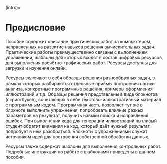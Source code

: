(intro)=
# Предисловие

Пособие содержит описание практических работ за компьютером, направленных на развитие навыков решения вычислительных задач.
Практические работы преимущественно связаны с выполнением упражнений, шаблоны для которых входят в состав цифровых ресурсов для выполнения расчётно-графических работ. Ресурсы доступны для загрузки и изучения онлайн.

Ресурсы включают в себя образцы решения разнообразных задач, в рамках которых разбираются отдельные приёмы построения логики анализа, конкретные программные решения, примеры оформления иллюстраций и т.д. Образцы решения представлены в виде блокнотов (скриптбуков), сочетающих в себе текстово-иллюстративный материал с программным кодом. Программная часть позволяет тут же в блокноте выполнить упражнения, попробовать влияние разных параметров на результат, получить навыки поиска и исправления ошибок.
При выполнении кода для генерации иллюстраций пытливый студент обратит внимания на код, который даёт нужный результат, попробует в нем разобраться. Блокноты с упражнениями служат источником идей для построения собственной обработки данных.

Ресурсы также содержат шаблоны для выполнения контрольных работ. Подробные инструкции по работе с шаблонами приведены в данном пособии.

